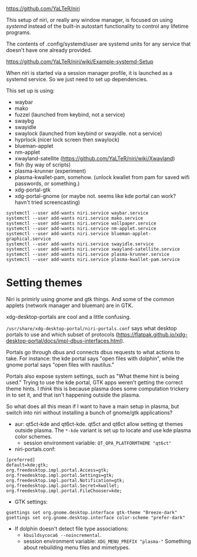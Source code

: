https://github.com/YaLTeR/niri

This setup of niri, or really any window manager, is focused on using
*systemd* instead of the built-in autostart functionality to control any 
lifetime programs.

The contents of .config/systemd/user are systemd units for any service
that doesn't have one already provided.

https://github.com/YaLTeR/niri/wiki/Example-systemd-Setup

When niri is started via a session manager profile, it is launched as a
systemd service. So we just need to set up dependencies.

This set up is using:
- waybar
- mako
- fuzzel (launched from keybind, not a service)
- swaybg
- swayidle
- swaylock (launched from keybind or swayidle. not a service)
- hyprlock (nicer lock screen then swaylock)
- blueman-applet
- nm-applet
- xwayland-satellite (https://github.com/YaLTeR/niri/wiki/Xwayland)
- fish (by way of scripts)
- plasma-krunner (experiment)
- plasma-kwallet-pam, somehow. (unlock kwallet from pam for saved wifi passwords, or something.)
- xdg-portal-gtk
- xdg-portal-gnome (or maybe not. seems like kde portal can work? havn't tried screencasting)

```
systemctl --user add-wants niri.service waybar.service
systemctl --user add-wants niri.service mako.service
systemctl --user add-wants niri.service wallpaper.service
systemctl --user add-wants niri.service nm-applet.service
systemctl --user add-wants niri.service blueman-applet-graphical.service
systemctl --user add-wants niri.service swayidle.service
systemctl --user add-wants niri.service xwayland-satellite.service
systemctl --user add-wants niri.service plasma-krunner.service
systemctl --user add-wants niri.service plasma-kwallet-pam.service
```

# Setting themes
Niri is primirly using gnome and gtk things. And some of the common applets (network manager and blueman)
are in GTK.

xdg-desktop-portals are cool and a little confusing.

`/usr/share/xdg-desktop-portal/niri-portals.conf` says what desktop portals to use and which
subset of protocols (https://flatpak.github.io/xdg-desktop-portal/docs/impl-dbus-interfaces.html).

Portals go through dbus and connects dbus requests to what actions to take.
For instance: the kde portal says "open files with dolphin", while the gnome portal says
"open files with nautilus."

Portals also expose system settings, such as "What theme hint is being used."
Trying to use the kde portal, GTK apps weren't getting the correct theme hints.
I *think* this is because plasma does some computation trickery in to set it, and that 
isn't happening outside the plasma.

So what does all this mean if I want to have a main setup in plasma, but switch into
niri without installing a bunch of gnome/gtk applications?

- aur: qt5ct-kde and qt6ct-kde. qt5ct and qt6ct allow setting qt themes outside 
plasma. The `*-kde` variant is set up to locate and use kde plasma color schemes.
  - session environment variable: `QT_QPA_PLATFORMTHEME "qt6ct"`
- niri-portals.conf:
``` 
[preferred]
default=kde;gtk;
org.freedesktop.impl.portal.Access=gtk;
org.freedesktop.impl.portal.Settings=gtk;
org.freedesktop.impl.portal.Notification=gtk;
org.freedesktop.impl.portal.Secret=kwallet;
org.freedesktop.impl.portal.FileChooser=kde;
```
- GTK settings:
```
gsettings set org.gnome.desktop.interface gtk-theme "Breeze-dark"
gsettings set org.gnome.desktop.interface color-scheme "prefer-dark"
```
- If dolphin doesn't detect file type associations: 
  - `kbuildsycoca6 --noincremental`.
  - session environment variable: `XDG_MENU_PREFIX "plasma-"`
Something about rebuilding menu files and mimetypes.
